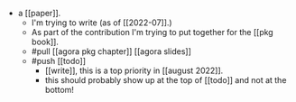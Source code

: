 - a [[paper]].
  - I'm trying to write (as of [[2022-07]].)
  - As part of the contribution I'm trying to put together for the [[pkg book]].
  - #pull [[agora pkg chapter]] [[agora slides]]
  - #push [[todo]]
    - [[write]], this is a top priority in [[august 2022]].
    - this should probably show up at the top of [[todo]] and not at the bottom!
